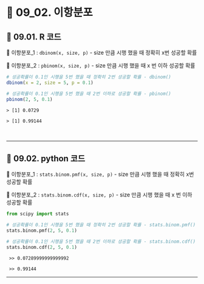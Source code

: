 # 🎰 09_02. 이항분포  

## 🎰 09.01. R 코드  

🎲 이항분포_1 : `dbinom(x, size, p)` - size 만큼 시행 했을 때 정확히 x번 성공할 확률  

🎲 이항분포_2 : `pbinom(x, size, p)` - size 만큼 시행 했을 때 x 번 이하 성공할 확률  


```r
# 성공확률이 0.1인 시행을 5번 했을 때 정확히 2번 성공할 확률 - dbinom()
dbinom(x = 2, size = 5, p = 0.1)

# 성공확률이 0.1인 시행을 5번 했을 때 2번 이하로 성공할 확률 - pbinom()
pbinom(2, 5, 0.1)
```  

```
> [1] 0.0729
 
> [1] 0.99144
```  

<br>  


***  

## 🎰 09.02. python 코드  

🎲 이항분포_1 : `stats.binom.pmf(x, size, p)` - size 만큼 시행 했을 때 정확히 x번 성공할 확률  

🎲 이항분포_2 : `stats.binom.cdf(x, size, p)` - size 만큼 시행 했을 때 x 번 이하 성공할 확률  


```py
from scipy import stats

# 성공확률이 0.1인 시행을 5번 했을 때 정확히 2번 성공할 확률 - stats.binom.pmf()
stats.binom.pmf(2, 5, 0.1)

# 성공확률이 0.1인 시행을 5번 했을 때 2번 이하로 성공할 확률 - stats.binom.cdf()
stats.binom.cdf(2, 5, 0.1)
```  

```
 >> 0.07289999999999992
 
 >> 0.99144
```  

***  



